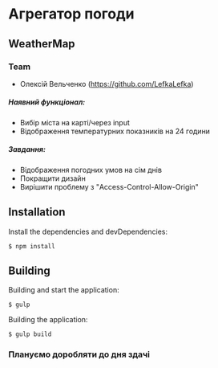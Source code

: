 # Агрегатор погоди
## WeatherMap

### Team
  - Олексій Вельченко (https://github.com/LefkaLefka)

##### Наявний функціонал:
  - Вибір міста на карті/через input
  - Відображення температурних показників на 24 години

##### Завдання:
  - Відображення погодних умов на сім днів
  - Покращити дизайн
  - Вирішити проблему з "Access-Control-Allow-Origin"

## Installation
Install the dependencies and devDependencies:
```
$ npm install
```
## Building

Building and start the application:
```
$ gulp
```
Building the application:
```
$ gulp build
```

### Плануємо доробляти до дня здачі
